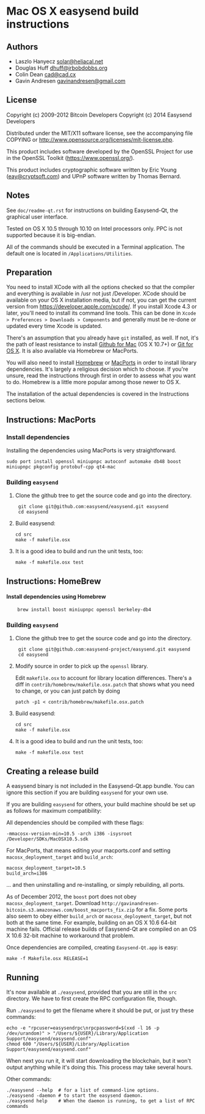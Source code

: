 Mac OS X easysend build instructions
====================================

Authors
-------

* Laszlo Hanyecz <solar@heliacal.net>
* Douglas Huff <dhuff@jrbobdobbs.org>
* Colin Dean <cad@cad.cx>
* Gavin Andresen <gavinandresen@gmail.com>

License
-------

Copyright (c) 2009-2012 Bitcoin Developers
Copyright (c) 2014 Easysend Developers

Distributed under the MIT/X11 software license, see the accompanying
file COPYING or http://www.opensource.org/licenses/mit-license.php.

This product includes software developed by the OpenSSL Project for use in
the OpenSSL Toolkit (https://www.openssl.org/).

This product includes cryptographic software written by
Eric Young (eay@cryptsoft.com) and UPnP software written by Thomas Bernard.

Notes
-----

See `doc/readme-qt.rst` for instructions on building Easysend-Qt, the
graphical user interface.

Tested on OS X 10.5 through 10.10 on Intel processors only. PPC is not
supported because it is big-endian.

All of the commands should be executed in a Terminal application. The
default one is located in `/Applications/Utilities`.

Preparation
-----------

You need to install XCode with all the options checked so that the compiler
and everything is available in /usr not just /Developer. XCode should be
available on your OS X installation media, but if not, you can get the
current version from https://developer.apple.com/xcode/. If you install
Xcode 4.3 or later, you'll need to install its command line tools. This can
be done in `Xcode > Preferences > Downloads > Components` and generally must
be re-done or updated every time Xcode is updated.

There's an assumption that you already have `git` installed, as well. If
not, it's the path of least resistance to install [Github for Mac](https://mac.github.com/)
(OS X 10.7+) or
[Git for OS X](https://code.google.com/p/git-osx-installer/). It is also
available via Homebrew or MacPorts.

You will also need to install [Homebrew](http://brew.sh/)
or [MacPorts](https://www.macports.org/) in order to install library
dependencies. It's largely a religious decision which to choose. If you're unsure, read
the instructions through first in order to assess what you want to do.
Homebrew is a little more popular among those newer to OS X.

The installation of the actual dependencies is covered in the Instructions
sections below.

Instructions: MacPorts
----------------------

### Install dependencies

Installing the dependencies using MacPorts is very straightforward.

    sudo port install openssl miniupnpc autoconf automake db48 boost miniupnpc pkgconfig protobuf-cpp qt4-mac

### Building `easysend`

1. Clone the github tree to get the source code and go into the directory.

        git clone git@github.com:easysend/easysend.git easysend
        cd easysend

2.  Build easysend:

        cd src
        make -f makefile.osx

3.  It is a good idea to build and run the unit tests, too:

        make -f makefile.osx test

Instructions: HomeBrew
----------------------

#### Install dependencies using Homebrew

        brew install boost miniupnpc openssl berkeley-db4

### Building `easysend`

1. Clone the github tree to get the source code and go into the directory.

        git clone git@github.com:easysend-project/easysend.git easysend
        cd easysend

2.  Modify source in order to pick up the `openssl` library.

    Edit `makefile.osx` to account for library location differences. There's a
    diff in `contrib/homebrew/makefile.osx.patch` that shows what you need to
    change, or you can just patch by doing

        patch -p1 < contrib/homebrew/makefile.osx.patch

3.  Build easysend:

        cd src
        make -f makefile.osx

4.  It is a good idea to build and run the unit tests, too:

        make -f makefile.osx test

Creating a release build
------------------------

A easysend binary is not included in the Easysend-Qt.app bundle. You can ignore
this section if you are building `easysend` for your own use.

If you are building `easysend` for others, your build machine should be set up
as follows for maximum compatibility:

All dependencies should be compiled with these flags:

    -mmacosx-version-min=10.5 -arch i386 -isysroot /Developer/SDKs/MacOSX10.5.sdk

For MacPorts, that means editing your macports.conf and setting
`macosx_deployment_target` and `build_arch`:

    macosx_deployment_target=10.5
    build_arch=i386

... and then uninstalling and re-installing, or simply rebuilding, all ports.

As of December 2012, the `boost` port does not obey `macosx_deployment_target`.
Download `http://gavinandresen-bitcoin.s3.amazonaws.com/boost_macports_fix.zip`
for a fix. Some ports also seem to obey either `build_arch` or
`macosx_deployment_target`, but not both at the same time. For example, building
on an OS X 10.6 64-bit machine fails. Official release builds of Easysend-Qt are
compiled on an OS X 10.6 32-bit machine to workaround that problem.

Once dependencies are compiled, creating `Easysend-Qt.app` is easy:

    make -f Makefile.osx RELEASE=1

Running
-------

It's now available at `./easysend`, provided that you are still in the `src`
directory. We have to first create the RPC configuration file, though.

Run `./easysend` to get the filename where it should be put, or just try these
commands:

    echo -e "rpcuser=easysendrpc\nrpcpassword=$(xxd -l 16 -p /dev/urandom)" > "/Users/${USER}/Library/Application Support/easysend/easysend.conf"
    chmod 600 "/Users/${USER}/Library/Application Support/easysend/easysend.conf"

When next you run it, it will start downloading the blockchain, but it won't
output anything while it's doing this. This process may take several hours.

Other commands:

    ./easysend --help  # for a list of command-line options.
    ./easysend -daemon # to start the easysend daemon.
    ./easysend help    # When the daemon is running, to get a list of RPC commands
